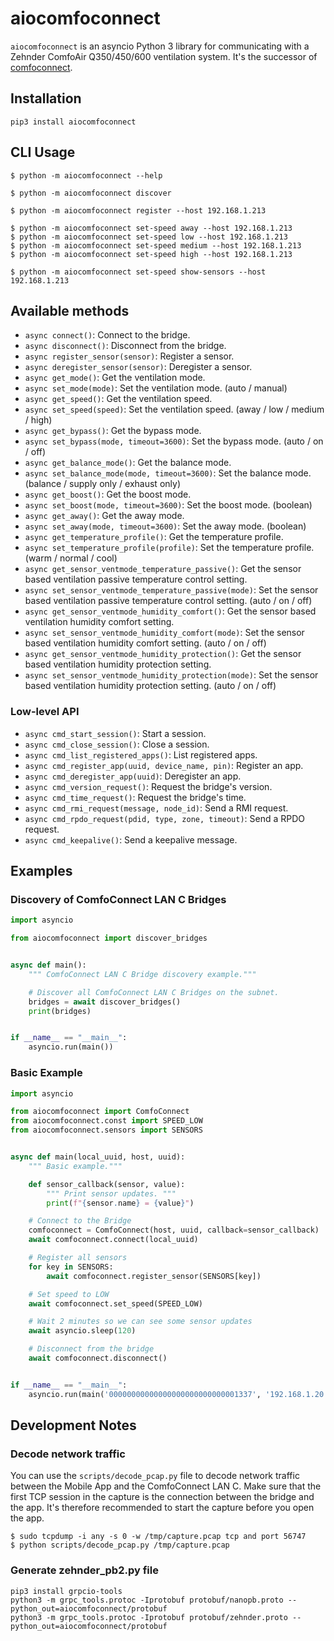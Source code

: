 # aiocomfoconnect

`aiocomfoconnect` is an asyncio Python 3 library for communicating with a Zehnder ComfoAir Q350/450/600 ventilation system. It's the successor of
[comfoconnect](https://github.com/michaelarnauts/comfoconnect).

## Installation

```shell
pip3 install aiocomfoconnect
```

## CLI Usage

```shell
$ python -m aiocomfoconnect --help

$ python -m aiocomfoconnect discover

$ python -m aiocomfoconnect register --host 192.168.1.213

$ python -m aiocomfoconnect set-speed away --host 192.168.1.213
$ python -m aiocomfoconnect set-speed low --host 192.168.1.213
$ python -m aiocomfoconnect set-speed medium --host 192.168.1.213
$ python -m aiocomfoconnect set-speed high --host 192.168.1.213

$ python -m aiocomfoconnect set-speed show-sensors --host 192.168.1.213
```

## Available methods

- `async connect()`: Connect to the bridge.
- `async disconnect()`: Disconnect from the bridge.
- `async register_sensor(sensor)`: Register a sensor.
- `async deregister_sensor(sensor)`: Deregister a sensor.
- `async get_mode()`: Get the ventilation mode.
- `async set_mode(mode)`: Set the ventilation mode. (auto / manual)
- `async get_speed()`: Get the ventilation speed.
- `async set_speed(speed)`: Set the ventilation speed. (away / low / medium / high)
- `async get_bypass()`: Get the bypass mode.
- `async set_bypass(mode, timeout=3600)`: Set the bypass mode. (auto / on / off)
- `async get_balance_mode()`: Get the balance mode.
- `async set_balance_mode(mode, timeout=3600)`: Set the balance mode. (balance / supply only / exhaust only)
- `async get_boost()`: Get the boost mode.
- `async set_boost(mode, timeout=3600)`: Set the boost mode. (boolean)
- `async get_away()`: Get the away mode.
- `async set_away(mode, timeout=3600)`: Set the away mode. (boolean)
- `async get_temperature_profile()`: Get the temperature profile.
- `async set_temperature_profile(profile)`: Set the temperature profile. (warm / normal / cool)
- `async get_sensor_ventmode_temperature_passive()`: Get the sensor based ventilation passive temperature control setting.
- `async set_sensor_ventmode_temperature_passive(mode)`: Set the sensor based ventilation passive temperature control setting. (auto / on / off)
- `async get_sensor_ventmode_humidity_comfort()`: Get the sensor based ventilation humidity comfort setting.
- `async set_sensor_ventmode_humidity_comfort(mode)`: Set the sensor based ventilation humidity comfort setting. (auto / on / off)
- `async get_sensor_ventmode_humidity_protection()`: Get the sensor based ventilation humidity protection setting.
- `async set_sensor_ventmode_humidity_protection(mode)`: Set the sensor based ventilation humidity protection setting. (auto / on / off)

### Low-level API

- `async cmd_start_session()`: Start a session.
- `async cmd_close_session()`: Close a session.
- `async cmd_list_registered_apps()`: List registered apps.
- `async cmd_register_app(uuid, device_name, pin)`: Register an app.
- `async cmd_deregister_app(uuid)`: Deregister an app.
- `async cmd_version_request()`: Request the bridge's version.
- `async cmd_time_request()`: Request the bridge's time.
- `async cmd_rmi_request(message, node_id)`: Send a RMI request.
- `async cmd_rpdo_request(pdid, type, zone, timeout)`: Send a RPDO request.
- `async cmd_keepalive()`: Send a keepalive message.

## Examples

### Discovery of ComfoConnect LAN C Bridges

```python
import asyncio

from aiocomfoconnect import discover_bridges


async def main():
    """ ComfoConnect LAN C Bridge discovery example."""

    # Discover all ComfoConnect LAN C Bridges on the subnet.
    bridges = await discover_bridges()
    print(bridges)


if __name__ == "__main__":
    asyncio.run(main())
```

### Basic Example

```python
import asyncio

from aiocomfoconnect import ComfoConnect
from aiocomfoconnect.const import SPEED_LOW
from aiocomfoconnect.sensors import SENSORS


async def main(local_uuid, host, uuid):
    """ Basic example."""

    def sensor_callback(sensor, value):
        """ Print sensor updates. """
        print(f"{sensor.name} = {value}")

    # Connect to the Bridge
    comfoconnect = ComfoConnect(host, uuid, callback=sensor_callback)
    await comfoconnect.connect(local_uuid)

    # Register all sensors
    for key in SENSORS:
        await comfoconnect.register_sensor(SENSORS[key])

    # Set speed to LOW
    await comfoconnect.set_speed(SPEED_LOW)

    # Wait 2 minutes so we can see some sensor updates
    await asyncio.sleep(120)

    # Disconnect from the bridge
    await comfoconnect.disconnect()


if __name__ == "__main__":
    asyncio.run(main('00000000000000000000000000001337', '192.168.1.20', '00000000000000000000000000000055'))  # Replace with your bridge's IP and UUID
```

## Development Notes

### Decode network traffic

You can use the `scripts/decode_pcap.py` file to decode network traffic between the Mobile App and the ComfoConnect LAN C. 
Make sure that the first TCP session in the capture is the connection between the bridge and the app. It's therefore recommended to start the capture before you open the app.

```shell
$ sudo tcpdump -i any -s 0 -w /tmp/capture.pcap tcp and port 56747
$ python scripts/decode_pcap.py /tmp/capture.pcap
```

### Generate zehnder_pb2.py file

```shell
pip3 install grpcio-tools
python3 -m grpc_tools.protoc -Iprotobuf protobuf/nanopb.proto --python_out=aiocomfoconnect/protobuf
python3 -m grpc_tools.protoc -Iprotobuf protobuf/zehnder.proto --python_out=aiocomfoconnect/protobuf
```

